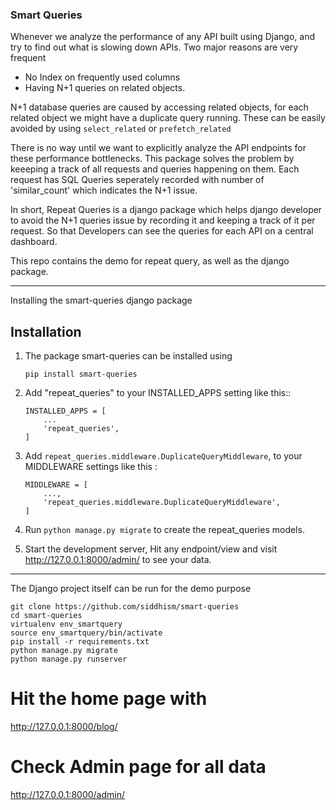 ### Smart Queries

Whenever we analyze the performance of any API built using Django, and try to find out what is slowing down APIs. Two major reasons are very frequent
* No Index on frequently used columns
* Having N+1 queries on related objects.

N+1 database queries are caused by accessing related objects, for each related object we might have a duplicate query running. These can be easily avoided by using `select_related` or `prefetch_related`

There is no way until we want to explicitly analyze the API endpoints for these performance bottlenecks. This package solves the problem by keeeping a track of all requests and queries happening on them. Each request has SQL Queries seperately recorded with number of 'similar_count' which indicates the N+1 issue.

In short, Repeat Queries is a django package which helps django developer to avoid the N+1 queries issue by recording it and keeping a track of it per request. So that Developers can see the queries for each API on a central dashboard.


This repo contains the demo for repeat query, as well as the django package. 

-----
Installing the smart-queries django package


Installation
-----------
1. The package smart-queries can be installed using

    ```pip install smart-queries ```


2. Add "repeat_queries" to your INSTALLED_APPS setting like this::

    ```
    INSTALLED_APPS = [
        ...
        'repeat_queries',
    ]
    ```
3. Add `repeat_queries.middleware.DuplicateQueryMiddleware`, to your MIDDLEWARE settings like this : 
    ```
    MIDDLEWARE = [
        ...,
        'repeat_queries.middleware.DuplicateQueryMiddleware',
    ]
    ```


4. Run `python manage.py migrate` to create the repeat_queries models.

5. Start the development server, Hit any endpoint/view and visit http://127.0.0.1:8000/admin/ to see your data.


-------
The Django project itself can be run for the demo purpose

```
git clone https://github.com/siddhism/smart-queries
cd smart-queries
virtualenv env_smartquery
source env_smartquery/bin/activate
pip install -r requirements.txt
python manage.py migrate
python manage.py runserver
```

# Hit the home page with 
http://127.0.0.1:8000/blog/
# Check Admin page for all data
http://127.0.0.1:8000/admin/

